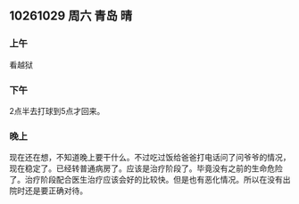 ## 10261029  周六  青岛  晴

### 上午

看越狱

### 下午

2点半去打球到5点才回来。

### 晚上

现在还在想，不知道晚上要干什么。不过吃过饭给爸爸打电话问了问爷爷的情况，现在稳定了。已经转普通病房了。应该是治疗阶段了。毕竟没有之前的生命危险了。治疗阶段配合医生治疗应该会好的比较快。但是也有恶化情况。所以在没有出院时还是要正确对待。 

